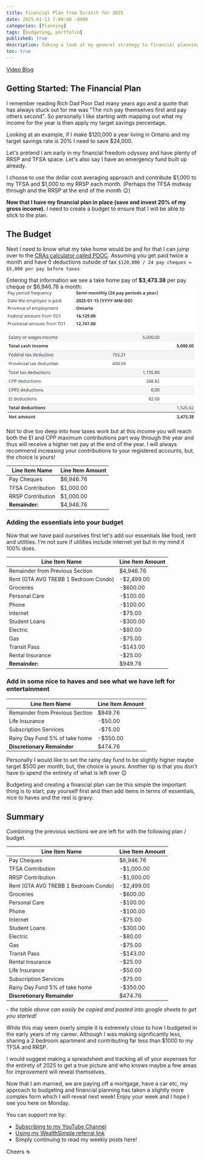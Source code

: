 ```yaml
---
title: Financial Plan from Scratch for 2025
date: 2025-01-13 7:00:00 -0400
categories: [Planning]
tags: [budgeting, portfolio]
published: true
description: Taking a look at my general strategy to financial planning.
toc: true
---
```


[Video Blog](https://youtu.be/AHuwyMyiUOU)

## Getting Started: The Financial Plan
I remember reading Rich Dad Poor Dad many years ago and a quote that has always stuck out for me was "The rich pay themselves first and pay others second". So personally I like starting with mapping out what my income for the year is then apply my target savings percentage.

Looking at an example, if I make $120,000 a year living in Ontario and my target savings rate is 20% I need to save $24,000.

Let's pretend I am early in my financial freedom odyssey and have plenty of RRSP and TFSA space. Let's also say I have an emergency fund built up already. 

I choose to use the dollar cost averaging approach and contribute $1,000 to my TFSA and $1,000 to my RRSP each month. (Perhaps the TFSA midway through and the RRSP at the end of the month 😉)

**Now that I have my financial plan in place (save and invest 20% of my gross income).** I need to create a budget to ensure that I will be able to stick to the plan.

## The Budget

Next I need to know what my take home would be and for that I can jump over to the [CRAs calculator called PDOC](https://apps.cra-arc.gc.ca/ebci/rhpd/beta/entry). Assuming you get paid twice a month and have 0 deductions outside of tax `$120,000 / 24 pay cheques = $5,000 per pay before taxes`

Entering that information we see a take home pay of **$3,473.38** per pay cheque or $6,946.76 a month:
![image](/assets/2025/2025-01-13-pdoc-120000.PNG)

Not to dive too deep into how taxes work but at this income you will reach both the EI and CPP maximum contributions part way through the year and thus will receive a higher net pay at the end of the year. I will always recommend increasing your contributions to your registered accounts, but, the choice is yours!

| **Line Item Name** | **Line Item Amount** |
| ------------------ | -------------------- |
| Pay Cheques        | $6,946.76            |
| TFSA Contribution  | $1,000.00            |
| RRSP Contribution  | $1,000.00            |
| **Remainder:**     | $4,946.76            |


### Adding the essentials into your budget

Now that we have paid ourselves first let's add our essentials like food, rent and utilities. I'm not sure if utilities include internet yet but in my mind it 100% does.

| **Line Item Name**                   | **Line Item Amount** |
| ------------------------------------ | -------------------- |
| Remainder from Previous Section      | $4,946.76            |
| Rent (GTA AVG TREBB 1 Bedroom Condo) | -$2,499.00           |
| Groceries                            | -$600.00             |
| Personal Care                        | -$100.00             |
| Phone                                | -$100.00             |
| Internet                             | -$75.00              |
| Student Loans                        | -$300.00             |
| Electric                             | -$80.00              |
| Gas                                  | -$75.00              |
| Transit Pass                         | -$143.00             |
| Rental Insurance                     | -$25.00              |
| **Remainder:**                       | $949.76              |

### Add in some nice to haves and see what we have left for entertainment

| **Line Item Name**              | **Line Item Amount** |
| ------------------------------- | -------------------- |
| Remainder from Previous Section | $949.76              |
| Life Insurance                  | -$50.00              |
| Subscription Services           | -$75.00              |
| Rainy Day Fund 5% of take home  | -$350.00             |
| **Discretionary Remainder**     | $474.76              |

Personally I would like to set the rainy day fund to be slightly higher maybe target $500 per month, but, the choice is yours. Another tip is that you don't have to spend the entirety of what is left over 😉

Budgeting and creating a financial plan can be this simple the important thing is to start, pay yourself first and then add items in terms of essentials, nice to haves and the rest is gravy.

## Summary

Combining the previous sections we are left for with the following plan / budget.

| **Line Item Name**                   | **Line Item Amount** |
| ------------------------------------ | -------------------- |
| Pay Cheques                          | $6,946.76            |
| TFSA Contribution                    | -$1,000.00           |
| RRSP Contribution                    | -$1,000.00           |
| Rent (GTA AVG TREBB 1 Bedroom Condo) | -$2,499.00           |
| Groceries                            | -$600.00             |
| Personal Care                        | -$100.00             |
| Phone                                | -$100.00             |
| Internet                             | -$75.00              |
| Student Loans                        | -$300.00             |
| Electric                             | -$80.00              |
| Gas                                  | -$75.00              |
| Transit Pass                         | -$143.00             |
| Rental Insurance                     | -$25.00              |
| Life Insurance                       | -$50.00              |
| Subscription Services                | -$75.00              |
| Rainy Day Fund 5% of take home       | -$350.00             |
| **Discretionary Remainder**          | $474.76              |

*- the table above can easily be copied and pasted into google sheets to get you started!*

While this may seem overly simple it is extremely close to how I budgeted in the early years of my career. Although I was making significantly less, sharing a 2 bedroom apartment and contributing far less than $1000 to my TFSA and RRSP.

I would suggest making a spreadsheet and tracking all of your expenses for the entirety of 2025 to get a true picture and who knows maybe a few areas for improvement will reveal themselves.

Now that I am married, we are paying off a mortgage, have a car etc, my approach to budgeting and financial planning has taken a slightly more complex form which I will reveal next week! Enjoy your week and I hope I see you here on Monday.

You can support me by:
- [Subscribing to my YouTube Channel](https://www.youtube.com/@FinancialFreedomAnOdyssey?sub_confirmation=1)
- [Using my WealthSimple referral link](https://my.wealthsimple.com/app/public/trade-referral-signup?code=VUGTXQ)
- Simply continuing to read my weekly posts here!

Cheers ☕